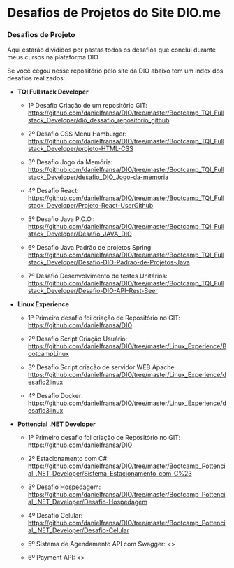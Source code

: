 # Desafios de Projetos do Site DIO.me

### Desafios de Projeto

  Aqui estarão divididos por pastas todos os desafios que conclui durante meus cursos na plataforma DIO

  Se você cegou nesse repositório pelo site da DIO abaixo tem um index dos desafios realizados:

   - **TQI Fullstack Developer**
      - 1º Desafio Criação de um repositório GIT: <https://github.com/danielfransa/DIO/tree/master/Bootcamp_TQI_Fullstack_Developer/dio_dessafio_repositorio_github>

      - 2º Desafio CSS Menu Hamburger: <https://github.com/danielfransa/DIO/tree/master/Bootcamp_TQI_Fullstack_Developer/projeto-HTML-CSS>

      - 3º Desafio Jogo da Memória: <https://github.com/danielfransa/DIO/tree/master/Bootcamp_TQI_Fullstack_Developer/desafio_DIO_Jogo-da-memoria>

      - 4º Desafio React: <https://github.com/danielfransa/DIO/tree/master/Bootcamp_TQI_Fullstack_Developer/Projeto-React-UserGithub>

      - 5º Desafio Java P.O.O.: <https://github.com/danielfransa/DIO/tree/master/Bootcamp_TQI_Fullstack_Developer/Desafio_JAVA_DIO>

      - 6º Desafio Java Padrão de projetos Spring: <https://github.com/danielfransa/DIO/tree/master/Bootcamp_TQI_Fullstack_Developer/Desafio-DIO-Padrao-de-Projetos-Java>

      - 7º Desafio Desenvolvimento de testes Unitários: <https://github.com/danielfransa/DIO/tree/master/Bootcamp_TQI_Fullstack_Developer/Desafio-DIO-API-Rest-Beer>

   - **Linux Experience**
      - 1º Primeiro desafio foi criação de Repositório no GIT: <https://github.com/danielfransa/DIO> 

      - 2º Desafio Script Criação Usuário: <https://github.com/danielfransa/DIO/tree/master/Linux_Experience/BootcampLinux>

      - 3º Desafio Script criação de servidor WEB Apache: <https://github.com/danielfransa/DIO/tree/master/Linux_Experience/desafio2linux>

      - 4º Desafio Docker: <https://github.com/danielfransa/DIO/tree/master/Linux_Experience/desafio3linux>
  
   - **Pottencial .NET Developer**
      - 1º Primeiro desafio foi criação de Repositório no GIT: <https://github.com/danielfransa/DIO> 

      - 2º Estacionamento com C#: <https://github.com/danielfransa/DIO/tree/master/Bootcamp_Pottencial_.NET_Developer/Sistema_Estacionamento_com_C%23>

      - 3º Desafio Hospedagem: <https://github.com/danielfransa/DIO/tree/master/Bootcamp_Pottencial_.NET_Developer/Desafio-Hospedagem>

      - 4º Desafio Celular: <https://github.com/danielfransa/DIO/tree/master/Bootcamp_Pottencial_.NET_Developer/Desafio-Celular>

      - 5º Sistema de Agendamento API com Swagger: <>

      - 6º Payment API: <>




